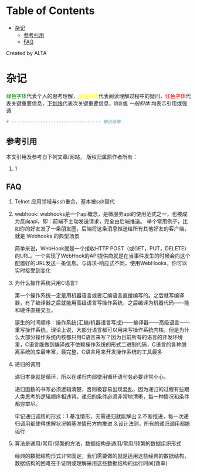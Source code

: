 
Table of Contents
=================

   * [杂记](#杂记)
      * [参考引用](#参考引用)
      * [FAQ](#faq)

Created by ALTA
# 杂记  
<font color=#008000>绿色字体</font>代表个人的思考理解，<font color=Yellow>黄色字体</font>代表阅读理解过程中的疑问，<font color=Red>红色字体</font>代表关键重要信息，<u>下划线</u>代表次关键重要信息，`阴影`或 *一般斜体* 均表示引用或强调 

```python
# ---------------------------------- 输出结果
```

## 参考引用  

本文引用及参考自下列文章/网站， 版权归属原作者所有：

1. 1  

   

## FAQ  

1. Telnet 应用领域与ssh重合，基本被ssh替代  

2. webhook: webhooks是一个api概念，是微服务api的使用范式之一，也被成为反向api，即：前端不主动发送请求，完全由后端推送。 举个常用例子，比如你的好友发了一条朋友圈，后端将这条消息推送给所有其他好友的客户端，就是 Webhooks 的典型场景

   简单来说，WebHook就是一个接收HTTP POST（或GET，PUT，DELETE）的URL。一个实现了WebHook的API提供商就是在当事件发生的时候会向这个配置好的URL发送一条信息。与请求-响应式不同，使用WebHooks，你可以实时接受到变化
   
3. 为什么操作系统只用C语言?  

    第一个操作系统一定是用机器语言或者汇编语言直接编写的。之后就写编译器，有了编译器之后就能用高级语言写操作系统，之后编译为机器代码——能和硬件直接交互。

    诞生的时间顺序：操作系统(汇编/机器语言写成)——编译器——高级语言——重写操作系统。理论上说，大部分语言都可以用来写操作系统内核。但是为什么大部分操作系统内核都只用C语言来写？因为目前所有的语言的开发环境里，C语言能做到编译成不依赖操作系统的形式二进制代码，C语言的各种脱离系统的库最丰富，最完整，C语言用来开发操作系统的工具最多

4.  递归的调用  

    递归本身就是循环，所以在递归内部使用循环语句务必要非常小心。

    递归函数的书写必须逻辑清楚，否则极容易出现混乱，因为递归的过程有些跟人类思考的逻辑顺序相违背。递归的条件必须非常地清晰，每一种情况和条件都穷举尽。

    牢记递归调用的形式：1.基准情形，无需递归就能解出 2.不断推进，每一次递归调用都使得求解状况朝基准情形方向推进 3.设计法则，所有的递归调用都能运行

5. 算法是通用/常用/频繁的方法，数据结构是通用/常用/频繁的数据组织形式

    经典的数据结构形式非常固定，我们需要做的就是运用这些经典的数据结构，数据结构的困难在于证明或理解采用这些数据结构的运行时间(效率)